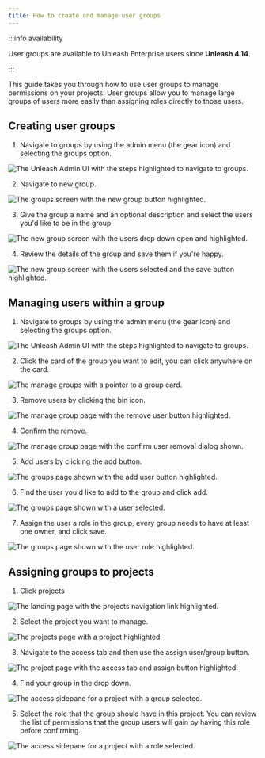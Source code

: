 ```yaml
---
title: How to create and manage user groups
---
```


:::info availability

User groups are available to Unleash Enterprise users since **Unleash 4.14**.

:::

This guide takes you through how to use user groups to manage permissions on your projects. User groups allow you to manage large groups of users more easily than assigning roles directly to those users.

## Creating user groups

1. Navigate to groups by using the admin menu (the gear icon) and selecting the groups option.

![The Unleash Admin UI with the steps highlighted to navigate to groups.](/img/create-ug-step-1.png)

2. Navigate to new group.

![The groups screen with the new group button highlighted.](/img/create-ug-step-2.png)

3. Give the group a name and an optional description and select the users you'd like to be in the group.

![The new group screen with the users drop down open and highlighted.](/img/create-ug-step-3.png)

4. Review the details of the group and save them if you're happy.

![The new group screen with the users selected and the save button highlighted.](/img/create-ug-step-4.png)

## Managing users within a group

1. Navigate to groups by using the admin menu (the gear icon) and selecting the groups option.

![The Unleash Admin UI with the steps highlighted to navigate to groups.](/img/create-ug-step-1.png)

2. Click the card of the group you want to edit, you can click anywhere on the card.

![The manage groups with a pointer to a group card.](/img/edit-ug-step-2.png)

3. Remove users by clicking the bin icon.

![The manage group page with the remove user button highlighted.](/img/remove-user-from-group-step-1.png)

4. Confirm the remove.

![The manage group page with the confirm user removal dialog shown.](/img/remove-user-from-group-step-2.png)

5. Add users by clicking the add button.

![The groups page shown with the add user button highlighted.](/img/add-user-to-group-step-1.png)

6. Find the user you'd like to add to the group and click add.

![The groups page shown with a user selected.](/img/add-user-to-group-step-2.png)

7. Assign the user a role in the group, every group needs to have at least one owner, and click save.

![The groups page shown with the user role highlighted.](/img/add-user-to-group-step-3.png)

## Assigning groups to projects

1. Click projects

![The landing page with the projects navigation link highlighted.](/img/add-group-to-project-step-1.png)

2. Select the project you want to manage.

![The projects page with a project highlighted.](/img/add-group-to-project-step-2.png)

3. Navigate to the access tab and then use the assign user/group button.

![The project page with the access tab and assign button highlighted.](/img/add-group-to-project-step-3.png)

4. Find your group in the drop down.

![The access sidepane for a project with a group selected.](/img/add-group-to-project-step-4.png)

5. Select the role that the group should have in this project. You can review the list of permissions that the group users will gain by having this role before confirming.

![The access sidepane for a project with a role selected.](/img/add-group-to-project-step-5.png)
